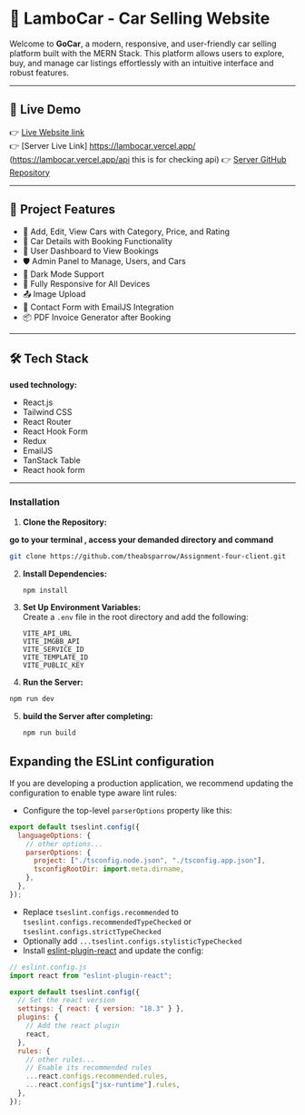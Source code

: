 # 🚗 LamboCar - Car Selling Website

Welcome to **GoCar**, a modern, responsive, and user-friendly car selling platform built with the MERN Stack. This platform allows users to explore, buy, and manage car listings effortlessly with an intuitive interface and robust features.

---

## 🔗 Live Demo

👉 [Live Website link](https://lambo-car-frontend.vercel.app/)  
👉 [Server Live Link] https://lambocar.vercel.app/ (https://lambocar.vercel.app/api this is for checking api)
👉 [Server GitHub Repository](https://github.com/theabsparrow/Assignemnt-four-server.git)

---

## 📌 Project Features

- 🚗 Add, Edit, View Cars with Category, Price, and Rating
- 📄 Car Details with Booking Functionality
- 👤 User Dashboard to View Bookings
- 🛡️ Admin Panel to Manage, Users, and Cars
- 🌙 Dark Mode Support
- 📱 Fully Responsive for All Devices
- 📤 Image Upload
- 📧 Contact Form with EmailJS Integration
- 📦 PDF Invoice Generator after Booking

---

## 🛠️ Tech Stack

**used technology:**

- React.js
- Tailwind CSS
- React Router
- React Hook Form
- Redux
- EmailJS
- TanStack Table
- React hook form

---

### **Installation**

1. **Clone the Repository:**

**go to your terminal , access your demanded directory and command**

```bash
git clone https://github.com/theabsparrow/Assignment-four-client.git
```

2. **Install Dependencies:**

   ```bash
   npm install
   ```

3. **Set Up Environment Variables:**  
    Create a `.env` file in the root directory and add the following:

   ```env
   VITE_API_URL
   VITE_IMGBB_API
   VITE_SERVICE_ID
   VITE_TEMPLATE_ID
   VITE_PUBLIC_KEY
   ```

4. **Run the Server:**

```bash
npm run dev
```

5. **build the Server after completing:**
   ```bash
   npm run build
   ```

## Expanding the ESLint configuration

If you are developing a production application, we recommend updating the configuration to enable type aware lint rules:

- Configure the top-level `parserOptions` property like this:

```js
export default tseslint.config({
  languageOptions: {
    // other options...
    parserOptions: {
      project: ["./tsconfig.node.json", "./tsconfig.app.json"],
      tsconfigRootDir: import.meta.dirname,
    },
  },
});
```

- Replace `tseslint.configs.recommended` to `tseslint.configs.recommendedTypeChecked` or `tseslint.configs.strictTypeChecked`
- Optionally add `...tseslint.configs.stylisticTypeChecked`
- Install [eslint-plugin-react](https://github.com/jsx-eslint/eslint-plugin-react) and update the config:

```js
// eslint.config.js
import react from "eslint-plugin-react";

export default tseslint.config({
  // Set the react version
  settings: { react: { version: "18.3" } },
  plugins: {
    // Add the react plugin
    react,
  },
  rules: {
    // other rules...
    // Enable its recommended rules
    ...react.configs.recommended.rules,
    ...react.configs["jsx-runtime"].rules,
  },
});
```
